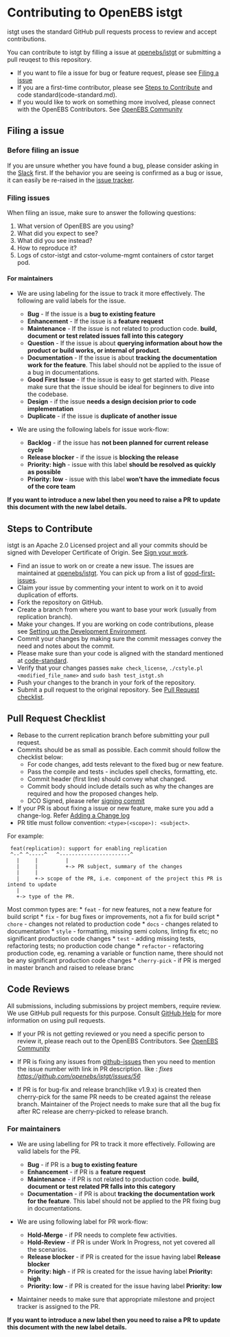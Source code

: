 # Contributing to OpenEBS istgt

istgt uses the standard GitHub pull requests process to review and accept contributions.

You can contribute to istgt by filling a issue at [openebs/istgt](https://github.com/openebs/istgt/issues) or submitting a pull reuqest to this repository.
* If you want to file a issue for bug or feature request, please see [Filing a issue](#filing-a-issue)
* If you are a first-time contributor, please see [Steps to Contribute](#steps-to-contribute) and code standard(code-standard.md).
* If you would like to work on something more involved, please connect with the OpenEBS Contributors. See [OpenEBS Community](https://github.com/openebs/openebs/tree/master/community)
## Filing a issue
### Before filing an issue

If you are unsure whether you have found a bug, please consider asking in the [Slack](https://kubernetes.slack.com/messages/openebs) first. If the behavior you are seeing is confirmed as a bug or issue, it can easily be re-raised in the [issue tracker](https://github.com/openebs/istgt/issues).

### Filing issues

When filing an issue, make sure to answer the following questions:

1. What version of OpenEBS are you using?
2. What did you expect to see?
3. What did you see instead?
4. How to reproduce it?
5. Logs of cstor-istgt and cstor-volume-mgmt containers of cstor target pod.

#### For maintainers
* We are using labeling for the issue to track it more effectively. The following are valid labels for the issue.
   - **Bug** - If the issue is a **bug to existing feature**
   - **Enhancement** - If the issue is a **feature request**
   - **Maintenance**  - If the issue is not related to production code. **build, document or test related issues fall into this category**
   - **Question** - If the issue is about **querying information about how the product or build works, or internal of product**.
   - **Documentation** - If the issue is about **tracking the documentation work for the feature**. This label should not be applied to the issue of a bug in documentations.
   - **Good First Issue** - If the issue is easy to get started with. Please make sure that the issue should be ideal for beginners to dive into the codebase.
   - **Design** - if the issue **needs a design decision prior to code implementation**
   - **Duplicate** - if the issue is **duplicate of another issue**

* We are using the following labels for issue work-flow:
   - **Backlog** - if the issue has **not been planned for current release cycle**
   - **Release blocker** - if the issue is **blocking the release**
   - **Priority: high** - issue with this label **should be resolved as quickly as possible**
   - **Priority: low** - issue with this label **won’t have the immediate focus of the core team**

**If you want to introduce a new label then you need to raise a PR to update this document with the new label details.**

## Steps to Contribute

istgt is an Apache 2.0 Licensed project and all your commits should be signed with Developer Certificate of Origin. See [Sign your work](./code-standard.md).

* Find an issue to work on or create a new issue. The issues are maintained at [openebs/istgt](https://github.com/openebs/istgt/issues). You can pick up from a list of [good-first-issues](https://github.com/openebs/openebs/labels/good%20first%20issue).
* Claim your issue by commenting your intent to work on it to avoid duplication of efforts.
* Fork the repository on GitHub.
* Create a branch from where you want to base your work (usually from replication branch).
* Make your changes. If you are working on code contributions, please see [Setting up the Development Environment](#setting-up-your-development-environment).
* Commit your changes by making sure the commit messages convey the need and notes about the commit.
* Please make sure than your code is aligned with the standard mentioned at [code-standard](code-standard.md).
* Verify that your changes passes `make check_license`, `./cstyle.pl <modified_file_name>` and `sudo bash test_istgt.sh`
* Push your changes to the branch in your fork of the repository.
* Submit a pull request to the original repository. See [Pull Request checklist](#pull-request-checklist).

## Pull Request Checklist
* Rebase to the current replication branch before submitting your pull request.
* Commits should be as small as possible. Each commit should follow the checklist below:
  - For code changes, add tests relevant to the fixed bug or new feature.
  - Pass the compile and tests - includes spell checks, formatting, etc.
  - Commit header (first line) should convey what changed.
  - Commit body should include details such as why the changes are required and how the proposed changes help.
  - DCO Signed, please refer [signing commit](code-standard.md/sign-your-commits)
* If your PR is about fixing a issue or new feature, make sure you add a change-log. Refer [Adding a Change log](code-standard.md/adding-a-changelog)
* PR title must follow convention: `<type>(<scope>): <subject>`.

For example:
  ```
   feat(replication): support for enabling replication
   ^--^ ^-----^   ^-----------------------^
     |     |         |
     |     |         +-> PR subject, summary of the changes
     |     |
     |     +-> scope of the PR, i.e. component of the project this PR is intend to update
     |
     +-> type of the PR.
  ```
  Most common types are:
    * `feat`        - for new features, not a new feature for build script
    * `fix`         - for bug fixes or improvements, not a fix for build script
    * `chore`       - changes not related to production code
    * `docs`        - changes related to documentation
    * `style`       - formatting, missing semi colons, linting fix etc; no significant production code changes
    * `test`        - adding missing tests, refactoring tests; no production code change
    * `refactor`    - refactoring production code, eg. renaming a variable or function name, there should not be any significant production code changes
    * `cherry-pick` - if PR is merged in master branch and raised to release branc

## Code Reviews
All submissions, including submissions by project members, require review. We use GitHub pull requests for this purpose. Consult [GitHub Help](https://help.github.com/en/github/collaborating-with-issues-and-pull-requests/about-pull-requests) for more information on using pull requests.

* If your PR is not getting reviewed or you need a specific person to review it, please reach out to the OpenEBS Contributors. See [OpenEBS Community](https://github.com/openebs/openebs/tree/master/community)

* If PR is fixing any issues from [github-issues](github.com/openebs/istgt/issues) then you need to mention the issue number with link in PR description. like : _fixes https://github.com/openebs/istgt/issues/56_

* If PR is for bug-fix and release branch(like v1.9.x) is created then cherry-pick for the same PR needs to be created against the release branch. Maintainer of the Project needs to make sure that all the bug fix after RC release are cherry-picked to release branch.

### For maintainers
* We are using labelling for PR to track it more effectively. Following are valid labels for the PR.
   - **Bug** - if PR is a **bug to existing feature**
   - **Enhancement** - if PR is a **feature request**
   - **Maintenance**  - if PR is not related to production code. **build, document or test related PR falls into this category**
   - **Documentation** - if PR is about **tracking the documentation work for the feature**. This label should not be applied to the PR fixing bug in documentations.

* We are using following label for PR work-flow:
   - **Hold-Merge** - if PR needs to complete few activities.
   - **Hold-Review** - if PR is under Work In Progress, not yet covered all the scenarios.
   - **Release blocker** - if PR is created for the issue having label **Release blocker**
   - **Priority: high** - if PR is created for the issue having label **Priority: high**
   - **Priority: low** - if PR is created for the issue having label **Priority: low**

* Maintainer needs to make sure that appropriate milestone and project tracker is assigned to the PR.

**If you want to introduce a new label then you need to raise a PR to update this document with the new label details.**<Paste>
